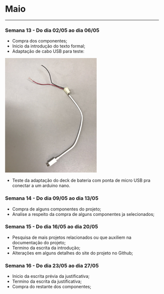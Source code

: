 # Maio

---

### Semana 13 - Do dia 02/05 ao dia 06/05
- Compra dos componentes;
- Inicio da introdução do texto formal;
- Adaptação de cabo USB para teste:

 <img src="./imagens/USB_maio.jpeg" alt="USB_maio" width="300" height="375">
 
 - Teste da adaptação do deck de bateria com ponta de micro USB pra conectar a um arduino nano.
 
 ### Semana 14 - Do dia 09/05 ao dia 13/05
 - Compra de alguns componentes do projeto;
 - Analise a respeito da compra de alguns componentes ja selecionados;


### Semana 15 - Do dia 16/05 ao dia 20/05
- Pesquisa de mais projetos relacionados ou que auxiliem na documentação do projeto;
- Termino da escrita da introdução;
- Alterações em alguns detalhes do site do projeto no Github;

### Semana 16 - Do dia 23/05 ao dia 27/05
- Inicio da escrita prévia da justificativa;
- Termino da escrita da justificativa;
- Compra do restante dos componentes;
